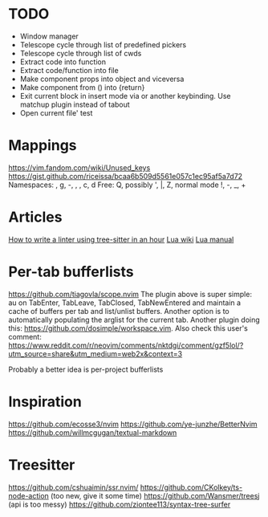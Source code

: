 # TODO

- Window manager
- Telescope cycle through list of predefined pickers
- Telescope cycle through list of cwds
- Extract code into function
- Extract code/function into file
- Make component props into object and viceversa
- Make component from () into {return}
- Exit current block in insert mode via <tab> or another keybinding. Use matchup plugin instead of tabout
- Open current file' test

# Mappings

https://vim.fandom.com/wiki/Unused_keys
https://gist.github.com/riceissa/bcaa6b509d5561e057c1ec95af5a7d72
Namespaces: <space>, g, -, <leader>, <alt>, c, d
Free: Q, possibly ', |, Z, normal mode !, -, \_, +

# Articles

[How to write a linter using tree-sitter in an hour](https://siraben.dev/2022/03/22/tree-sitter-linter.html)
[Lua wiki](http://lua-users.org/wiki/LuaDirectory)
[Lua manual](http://www.lua.org/manual/5.4/)

# Per-tab bufferlists

https://github.com/tiagovla/scope.nvim
The plugin above is super simple: au on TabEnter, TabLeave, TabClosed, TabNewEntered and maintain a cache of buffers per tab and list/unlist buffers. Another option is to automatically populating the arglist for the current tab. Another plugin doing this: https://github.com/dosimple/workspace.vim. Also check this user's comment: https://www.reddit.com/r/neovim/comments/nktdgi/comment/gzf5lol/?utm_source=share&utm_medium=web2x&context=3

Probably a better idea is per-project bufferlists

# Inspiration

https://github.com/ecosse3/nvim
https://github.com/ye-junzhe/BetterNvim
https://github.com/willmcgugan/textual-markdown

# Treesitter

https://github.com/cshuaimin/ssr.nvim/
https://github.com/CKolkey/ts-node-action (too new, give it some time)
https://github.com/Wansmer/treesj (api is too messy)
https://github.com/ziontee113/syntax-tree-surfer
